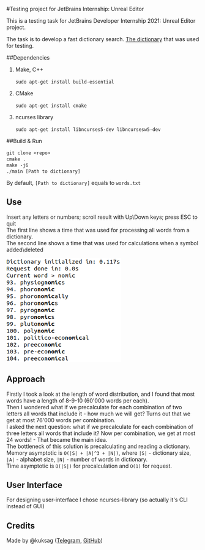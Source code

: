 #Testing project for JetBrains Internship: Unreal Editor

This is a testing task for JetBrains Developer Internship 2021: Unreal Editor project.

The task is to develop a fast dictionary search. [The dictionary](https://raw.githubusercontent.com/dwyl/english-words/master/words.txt)
that was used for testing. 

##Dependencies
1. Make, C++

    `sudo apt-get install build-essential`
1. CMake
   
    `sudo apt-get install cmake`
2. ncurses library 

    `sudo apt-get install libncurses5-dev libncursesw5-dev`

##Build & Run
```
git clone <repo>
cmake .
make -j6
./main [Path to dictionary]
```

By default, `[Path to dictionary]` equals to `words.txt`

## Use

Insert any letters or numbers; scroll result with Up\Down keys; press ESC to quit <br>
The first line shows a time that was used for processing all words from a dictionary. <br>
The second line shows a time that was used for calculations when a symbol added\deleted

![example](example.png)

## Approach
Firstly I took a look at the length of word distribution, and I found that most words have a length of 8-9-10 (60'000 words per each).
<br> Then I wondered what if we precalculate for each combination of two letters all words that include it - how much we will get? 
Turns out that we get at most 76'000 words per combination.
<br> I asked the next question: what if we precalculate for each combination of three letters all words that include it? 
Now per combination, we get at most 24 words! - That became the main idea. <br>
The bottleneck of this solution is precalculating and reading a dictionary. <br>
Memory asymptotic is `O(|S| + |A|^3 + |N|)`, where `|S|` - dictionary size, `|A|` - alphabet size, `|N|` - number of words in dictionary. <br>
Time asymptotic is `O(|S|)` for precalculation and `O(1)` for request.

## User Interface
For designing user-interface I chose ncurses-library (so actually it's CLI instead of GUI)

## Credits
Made by @kuksag ([Telegram](https://t.me/kuksag), [GitHub](https://github.com/kuksag))
